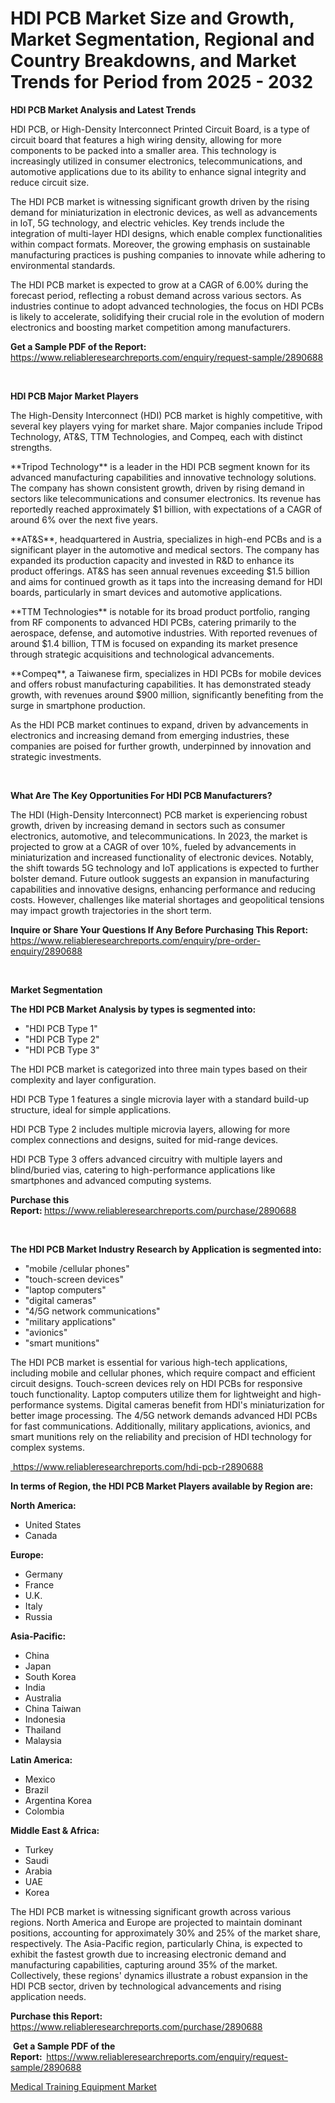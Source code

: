<p><h1>HDI PCB Market Size and Growth, Market Segmentation, Regional and Country Breakdowns, and Market Trends for Period from 2025 -  2032</h1></p><p><strong>HDI PCB Market Analysis and Latest Trends</strong></p>
<p><p>HDI PCB, or High-Density Interconnect Printed Circuit Board, is a type of circuit board that features a high wiring density, allowing for more components to be packed into a smaller area. This technology is increasingly utilized in consumer electronics, telecommunications, and automotive applications due to its ability to enhance signal integrity and reduce circuit size. </p><p>The HDI PCB market is witnessing significant growth driven by the rising demand for miniaturization in electronic devices, as well as advancements in IoT, 5G technology, and electric vehicles. Key trends include the integration of multi-layer HDI designs, which enable complex functionalities within compact formats. Moreover, the growing emphasis on sustainable manufacturing practices is pushing companies to innovate while adhering to environmental standards.</p><p>The HDI PCB market is expected to grow at a CAGR of 6.00% during the forecast period, reflecting a robust demand across various sectors. As industries continue to adopt advanced technologies, the focus on HDI PCBs is likely to accelerate, solidifying their crucial role in the evolution of modern electronics and boosting market competition among manufacturers.</p></p>
<p><strong>Get a Sample PDF of the Report:&nbsp;</strong> <a href="https://www.reliableresearchreports.com/enquiry/request-sample/2890688?utm_campaign=2317&utm_medium=2&utm_source=Github&utm_content=ia&utm_term=14032025&utm_id=hdi-pcb">https://www.reliableresearchreports.com/enquiry/request-sample/2890688</a></p>
<p>&nbsp;</p>
<p><strong>HDI PCB Major Market Players</strong></p>
<p><p>The High-Density Interconnect (HDI) PCB market is highly competitive, with several key players vying for market share. Major companies include Tripod Technology, AT&S, TTM Technologies, and Compeq, each with distinct strengths.</p><p>**Tripod Technology** is a leader in the HDI PCB segment known for its advanced manufacturing capabilities and innovative technology solutions. The company has shown consistent growth, driven by rising demand in sectors like telecommunications and consumer electronics. Its revenue has reportedly reached approximately $1 billion, with expectations of a CAGR of around 6% over the next five years.</p><p>**AT&S**, headquartered in Austria, specializes in high-end PCBs and is a significant player in the automotive and medical sectors. The company has expanded its production capacity and invested in R&D to enhance its product offerings. AT&S has seen annual revenues exceeding $1.5 billion and aims for continued growth as it taps into the increasing demand for HDI boards, particularly in smart devices and automotive applications.</p><p>**TTM Technologies** is notable for its broad product portfolio, ranging from RF components to advanced HDI PCBs, catering primarily to the aerospace, defense, and automotive industries. With reported revenues of around $1.4 billion, TTM is focused on expanding its market presence through strategic acquisitions and technological advancements.</p><p>**Compeq**, a Taiwanese firm, specializes in HDI PCBs for mobile devices and offers robust manufacturing capabilities. It has demonstrated steady growth, with revenues around $900 million, significantly benefiting from the surge in smartphone production.</p><p>As the HDI PCB market continues to expand, driven by advancements in electronics and increasing demand from emerging industries, these companies are poised for further growth, underpinned by innovation and strategic investments.</p></p>
<p>&nbsp;</p>
<p><strong>What Are The Key Opportunities For HDI PCB Manufacturers?</strong></p>
<p><p>The HDI (High-Density Interconnect) PCB market is experiencing robust growth, driven by increasing demand in sectors such as consumer electronics, automotive, and telecommunications. In 2023, the market is projected to grow at a CAGR of over 10%, fueled by advancements in miniaturization and increased functionality of electronic devices. Notably, the shift towards 5G technology and IoT applications is expected to further bolster demand. Future outlook suggests an expansion in manufacturing capabilities and innovative designs, enhancing performance and reducing costs. However, challenges like material shortages and geopolitical tensions may impact growth trajectories in the short term.</p></p>
<p><strong>Inquire or Share Your Questions If Any Before Purchasing This Report:</strong> <a href="https://www.reliableresearchreports.com/enquiry/pre-order-enquiry/2890688?utm_campaign=2317&utm_medium=2&utm_source=Github&utm_content=ia&utm_term=14032025&utm_id=hdi-pcb">https://www.reliableresearchreports.com/enquiry/pre-order-enquiry/2890688</a></p>
<p>&nbsp;</p>
<p><strong>Market Segmentation</strong></p>
<p><strong>The HDI PCB Market Analysis by types is segmented into:</strong></p>
<p><ul><li>"HDI PCB Type 1"</li><li>"HDI PCB Type 2"</li><li>"HDI PCB Type 3"</li></ul></p>
<p><p>The HDI PCB market is categorized into three main types based on their complexity and layer configuration. </p><p>HDI PCB Type 1 features a single microvia layer with a standard build-up structure, ideal for simple applications. </p><p>HDI PCB Type 2 includes multiple microvia layers, allowing for more complex connections and designs, suited for mid-range devices. </p><p>HDI PCB Type 3 offers advanced circuitry with multiple layers and blind/buried vias, catering to high-performance applications like smartphones and advanced computing systems.</p></p>
<p><strong>Purchase this Report:&nbsp;</strong><a href="https://www.reliableresearchreports.com/purchase/2890688?utm_campaign=2317&utm_medium=2&utm_source=Github&utm_content=ia&utm_term=14032025&utm_id=hdi-pcb">https://www.reliableresearchreports.com/purchase/2890688</a></p>
<p>&nbsp;</p>
<p><strong>The HDI PCB Market Industry Research by Application is segmented into:</strong></p>
<p><ul><li>"mobile /cellular phones"</li><li>"touch-screen devices"</li><li>"laptop computers"</li><li>"digital cameras"</li><li>"4/5G network communications"</li><li>"military applications"</li><li>"avionics"</li><li>"smart munitions"</li></ul></p>
<p><p>The HDI PCB market is essential for various high-tech applications, including mobile and cellular phones, which require compact and efficient circuit designs. Touch-screen devices rely on HDI PCBs for responsive touch functionality. Laptop computers utilize them for lightweight and high-performance systems. Digital cameras benefit from HDI's miniaturization for better image processing. The 4/5G network demands advanced HDI PCBs for fast communications. Additionally, military applications, avionics, and smart munitions rely on the reliability and precision of HDI technology for complex systems.</p></p>
<p><a href="https://www.reliableresearchreports.com/hdi-pcb-r2890688?utm_campaign=2317&utm_medium=2&utm_source=Github&utm_content=ia&utm_term=14032025&utm_id=hdi-pcb">&nbsp;https://www.reliableresearchreports.com/hdi-pcb-r2890688</a></p>
<p><strong>In terms of Region, the HDI PCB Market Players available by Region are:</strong></p>
<p>
    <p> <strong> North America: </strong>
        <ul>
            <li>United States</li>
            <li>Canada</li>
        </ul>
        </p> 
    <p> <strong> Europe: </strong>
        <ul>
            <li>Germany</li>
            <li>France</li>
            <li>U.K.</li>
            <li>Italy</li>
            <li>Russia</li>
        </ul>
        </p> 
    <p> <strong> Asia-Pacific: </strong>
        <ul>
            <li>China</li>
            <li>Japan</li>
            <li>South Korea</li>
            <li>India</li>
            <li>Australia</li>
            <li>China Taiwan</li>
            <li>Indonesia</li>
            <li>Thailand</li>
            <li>Malaysia</li>
        </ul>
        </p> 
    <p> <strong> Latin America: </strong>
        <ul>
            <li>Mexico</li>
            <li>Brazil</li>
            <li>Argentina Korea</li>
            <li>Colombia</li>
        </ul>
        </p> 
    <p> <strong> Middle East & Africa: </strong>
        <ul>
            <li>Turkey</li>
            <li>Saudi</li>
            <li>Arabia</li>
            <li>UAE</li>
            <li>Korea</li>
        </ul>
    </p>
    </p>
<p><p>The HDI PCB market is witnessing significant growth across various regions. North America and Europe are projected to maintain dominant positions, accounting for approximately 30% and 25% of the market share, respectively. The Asia-Pacific region, particularly China, is expected to exhibit the fastest growth due to increasing electronic demand and manufacturing capabilities, capturing around 35% of the market. Collectively, these regions' dynamics illustrate a robust expansion in the HDI PCB sector, driven by technological advancements and rising application needs.</p></p>
<p><strong>Purchase this Report: </strong><a href="https://www.reliableresearchreports.com/purchase/2890688?utm_campaign=2317&utm_medium=2&utm_source=Github&utm_content=ia&utm_term=14032025&utm_id=hdi-pcb">https://www.reliableresearchreports.com/purchase/2890688</a></p>
<p>&nbsp;<strong>Get a Sample PDF of the Report:&nbsp;&nbsp;</strong><a href="https://www.reliableresearchreports.com/enquiry/request-sample/2890688?utm_campaign=2317&utm_medium=2&utm_source=Github&utm_content=ia&utm_term=14032025&utm_id=hdi-pcb">https://www.reliableresearchreports.com/enquiry/request-sample/2890688</a></p>
<p><strong></strong></p>
<p><p><a href="https://github.com/OlenFleming68/Market-Research-Report-List-1/blob/main/medical-training-equipment-market.md?utm_campaign=2317&utm_medium=2&utm_source=Github&utm_content=ia&utm_term=14032025&utm_id=hdi-pcb">Medical Training Equipment Market</a></p></p>